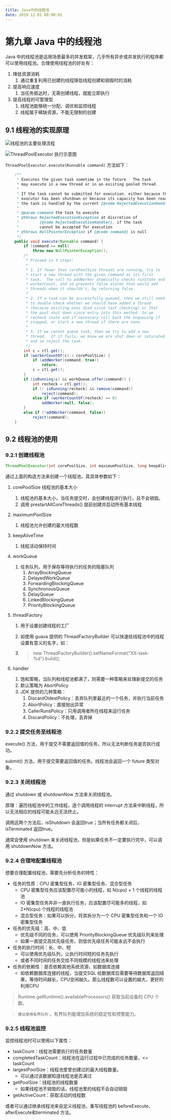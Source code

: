 ```yaml
---
title: Java中的线程池
date: 2019-12-01 00:00:01
---
```


# 第九章 Java 中的线程池

Java 中的线程池是运用场景最多的并发框架，几乎所有异步或并发执行的程序都可以使用线程池。合理使用线程池的好处有：

1. 降低资源消耗
   1. 通过重复利用已创建的线程降低线程创建和销毁时的消耗
2. 提高响应速度
   1. 当任务抵达时，无需创建线程，就能立即执行
3. 提高线程的可管理型
   1. 线程池能够统一分配、调优和监控线程
   2. 线程属于稀缺资源，不能无限制的创建

## 9.1 线程池的实现原理

![线程池的主要处理流程](http://fcsimg.weifuw.com/thread_pool.png)



![ThreadPoolExecutor 执行示意图](https://images2017.cnblogs.com/blog/584724/201708/584724-20170828233957765-2055354276.png)

`ThreadPoolExecutor.execute(Runnable command)` 方法如下：

```java
    /**
     * Executes the given task sometime in the future.  The task
     * may execute in a new thread or in an existing pooled thread.
     *
     * If the task cannot be submitted for execution, either because this
     * executor has been shutdown or because its capacity has been reached,
     * the task is handled by the current {@code RejectedExecutionHandler}.
     *
     * @param command the task to execute
     * @throws RejectedExecutionException at discretion of
     *         {@code RejectedExecutionHandler}, if the task
     *         cannot be accepted for execution
     * @throws NullPointerException if {@code command} is null
     */
    public void execute(Runnable command) {
        if (command == null)
            throw new NullPointerException();
        /*
         * Proceed in 3 steps:
         *
         * 1. If fewer than corePoolSize threads are running, try to
         * start a new thread with the given command as its first
         * task.  The call to addWorker atomically checks runState and
         * workerCount, and so prevents false alarms that would add
         * threads when it shouldn't, by returning false.
         *
         * 2. If a task can be successfully queued, then we still need
         * to double-check whether we should have added a thread
         * (because existing ones died since last checking) or that
         * the pool shut down since entry into this method. So we
         * recheck state and if necessary roll back the enqueuing if
         * stopped, or start a new thread if there are none.
         *
         * 3. If we cannot queue task, then we try to add a new
         * thread.  If it fails, we know we are shut down or saturated
         * and so reject the task.
         */
        int c = ctl.get();
        if (workerCountOf(c) < corePoolSize) {
            if (addWorker(command, true))
                return;
            c = ctl.get();
        }
        if (isRunning(c) && workQueue.offer(command)) {
            int recheck = ctl.get();
            if (! isRunning(recheck) && remove(command))
                reject(command);
            else if (workerCountOf(recheck) == 0)
                addWorker(null, false);
        }
        else if (!addWorker(command, false))
            reject(command);
    }
```

## 9.2 线程池的使用

### 9.2.1 创建线程池

```java 
ThreadPoolExecutor(int corePoolSize, int maximumPoolSize, long keepAliveTime, TimeUnit unit, BlockingQueue<Runnable> workQueue, ThreadFactory threadFactory, RejectedExecutionHandler handler)
```

通过上面的构造方法来创建一个线程池，其具体参数如下：

1. corePoolSize 线程池的基本大小

   1. 线程池的基本大小，当任务提交时，会创建线程进行执行，且不会销毁。
   2. 调用 prestartAllCoreThreads() 提前创建并启动所有基本线程

2. maximumPoolSize

   1. 线程池允许创建的最大线程数

3. keepAliveTime

   1. 线程活动保持时间

4. workQueue

   1. 任务队列，用于保存等待执行的任务的阻塞队列
      1. ArrayBlockingQueue
      2. DelayedWorkQueue
      3. ForwardingBlockingQueue
      4. SynchronousQueue
      5. DelayQueue
      6. LinkedBlockingQueue
      7. PriorityBlockingQueue

5. threadFactory

   1. 用于设置创建线程的工厂

   2. 如使用 guava 提供的 ThreadFactoryBuilder 可以快速给线程池中的线程设置有意义的名字，如：

   3. > new ThreadFactoryBuilder().setNameFormat("XX-task-%d").build();

6. handler

   1. 饱和策略，当队列和线程池都满了，则需要一种策略来处理新提交的任务
   2. 默认策略为 AbortPolicy
   3. JDK 提供的几种策略：
      1. DiscardOldestPolicy：丢弃队列里最近的一个任务，并执行当前任务
      2. AbortPolicy：直接抛出异常
      3. CallerRunsPolicy：只用调用者所在线程来运行任务
      4. DiscardPolicy：不处理，丢弃掉

### 9.2.2 提交任务至线程池

execute() 方法，用于提交不需要返回值的任务，所以无法判断任务是否执行成功。

submit() 方法，用于提交需要返回值的任务。线程池会返回一个 future 类型对象。

### 9.2.3 关闭线程池

通过 shutdown 或 shutdownNow 方法来关闭线程池。

原理：遍历线程池中的工作线程，逐个调用线程的 interrupt 方法来中断线程，所以无法相应的线程可能永远无法终止。

调用这两个方法后，isShutdown 会返回true；当所有任务都关闭后，isTerminated 返回true。

通常会使用 shutdown 来关闭线程池，但是如果任务不一定要执行完毕，可以调用 shutdownNow 方法。

### 9.2.4 合理地配置线程池

想要合理配置线程池，需要先分析任务的特性：

- 任务的性质：CPU 密集型任务、IO 密集型任务、混合型任务
  - CPU 密集型任务应该配置尽可能小的线程，如 N(cpu) + 1 个线程的线程池
  - IO 密集型任务并非一直执行任务，应该配置尽可能多的线程，如 2*N(cpu) 个线程的线程池
  - 混合型任务：如果可以拆分，将其拆分为一个 CPU 密集型任务和一个 IO 密集型任务
- 任务的优先级：高、中、低
  - 优先级不同的任务，可以使用 PriorityBlockingQueue 优先级队列来处理
  - 如果一直提交高优先级任务，则低优先级任务可能永远不会执行
- 任务的执行时间：长、中、短
  - 可以使用优先级队列，让执行时间短的任务先执行
  - 或者不同时间的任务交给不同规模的线程池来处理
- 任务的依赖性：是否依赖其他系统资源，如数据库连接
  - 如依赖数据库连接的线程，当提交SQL 给数据库后需要等待数据库返回结果，等待时间越长，CPU空闲越久。那么线程数可以设置的越大，更好的利用CPU

> Runtime.getRuntime().availableProcessors() 获取当前设备的 CPU 个数。

> `建议使用有界队列` 。有界队列能增加系统的稳定性和预警能力。

### 9.2.5 线程池监控

监控线程池时可以使用以下属性：

- taskCount：线程池需要执行的任务数量
- completedTaskCount：线程池在运行过程中已完成的任务数量，<= taskCount
- largestPoolSize：线程池里曾创建过的最大线程数量。
  - 可以通过该数据知道线程池是否满过
- getPoolSize：线程池的线程数量
  - 如果线程池不销毁的话，线程池里的线程不会自动销毁
- getActiveCount：获取活动的线程数

或者可以通过继承线程池来自定义线程池，重写线程池的 beforeExecute、afterExecute和terminated 方法。